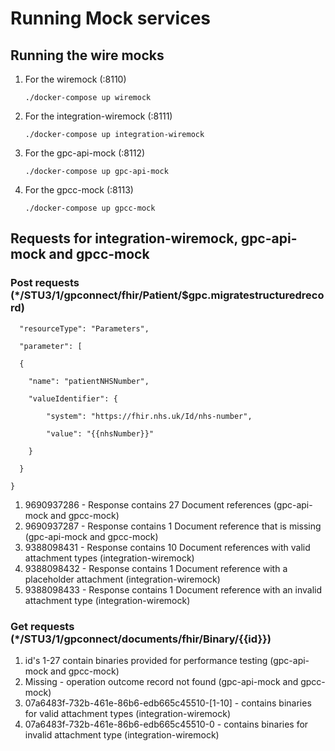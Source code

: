 # Running Mock services

## Running the wire mocks

1. For the wiremock (:8110)

   `./docker-compose up wiremock`

2. For the integration-wiremock (:8111)

   `./docker-compose up integration-wiremock`

3. For the gpc-api-mock (:8112)

   `./docker-compose up gpc-api-mock`

4. For the gpcc-mock (:8113)

   `./docker-compose up gpcc-mock`



## Requests for integration-wiremock, gpc-api-mock and gpcc-mock

### Post requests (*/STU3/1/gpconnect/fhir/Patient/$gpc.migratestructuredrecord)

```{
  "resourceType": "Parameters",

  "parameter": [

  {

​    "name": "patientNHSNumber",

​    "valueIdentifier": {

​        "system": "https://fhir.nhs.uk/Id/nhs-number",

​        "value": "{{nhsNumber}}"

​    }

  }

}
```

1. 9690937286 - Response contains 27 Document references (gpc-api-mock and gpcc-mock)
2. 9690937287 - Response contains 1 Document reference that is missing (gpc-api-mock and gpcc-mock)
3. 9388098431 - Response contains 10 Document references with valid attachment types (integration-wiremock)
4. 9388098432 - Response contains 1 Document reference with a placeholder attachment (integration-wiremock)
5. 9388098433 - Response contains 1 Document reference with an invalid attachment type (integration-wiremock)



### Get requests (*/STU3/1/gpconnect/documents/fhir/Binary/{{id}})

1. id's 1-27 contain binaries provided for performance testing (gpc-api-mock and gpcc-mock)
2. Missing - operation outcome record not found (gpc-api-mock and gpcc-mock)
3. 07a6483f-732b-461e-86b6-edb665c45510-\[1-10] - contains binaries for valid attachment types (integration-wiremock)
4. 07a6483f-732b-461e-86b6-edb665c45510-0 - contains binaries for invalid attachment type (integration-wiremock)
